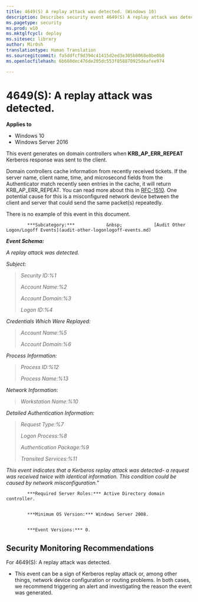 ```yaml
---
title: 4649(S) A replay attack was detected. (Windows 10)
description: Describes security event 4649(S) A replay attack was detected.
ms.pagetype: security
ms.prod: w10
ms.mktglfcycl: deploy
ms.sitesec: library
author: Mir0sh
translationtype: Human Translation
ms.sourcegitcommit: fa5ddfcf9d394c41415d2ed3e305b8068e8be0b8
ms.openlocfilehash: 6b660dec476de205dc553f858870925deafee974

---
```


# 4649(S): A replay attack was detected.

**Applies to**
-   Windows 10
-   Windows Server 2016


This event generates on domain controllers when **KRB\_AP\_ERR\_REPEAT** Kerberos response was sent to the client.

Domain controllers cache information from recently received tickets. If the server name, client name, time, and microsecond fields from the Authenticator match recently seen entries in the cache, it will return KRB\_AP\_ERR\_REPEAT. You can read more about this in [RFC-1510](http://www.ietf.org/rfc/rfc1510.txt). One potential cause for this is a misconfigured network device between the client and server that could send the same packet(s) repeatedly.

There is no example of this event in this document.


            ***Subcategory:***            &nbsp;            [Audit Other Logon/Logoff Events](audit-other-logonlogoff-events.md)
          

***Event Schema:***

*A replay attack was detected.*

*Subject:*

> *Security ID:%1*
>
> *Account Name:%2*
>
> *Account Domain:%3*
>
> *Logon ID:%4*

*Credentials Which Were Replayed:*

> *Account Name:%5*
>
> *Account Domain:%6*

*Process Information:*

> *Process ID:%12*
>
> *Process Name:%13*

*Network Information:*

> *Workstation Name:%10*

*Detailed Authentication Information:*

> *Request Type:%7*
>
> *Logon Process:%8*
>
> *Authentication Package:%9*
>
> *Transited Services:%11*

*This event indicates that a Kerberos replay attack was detected- a request was received twice with identical information. This condition could be caused by network misconfiguration."*


            ***Required Server Roles:*** Active Directory domain controller.


            ***Minimum OS Version:*** Windows Server 2008.


            ***Event Versions:*** 0.

## Security Monitoring Recommendations

For 4649(S): A replay attack was detected.

-   This event can be a sign of Kerberos replay attack or, among other things, network device configuration or routing problems. In both cases, we recommend triggering an alert and investigating the reason the event was generated.




<!--HONumber=Jun16_HO4-->


